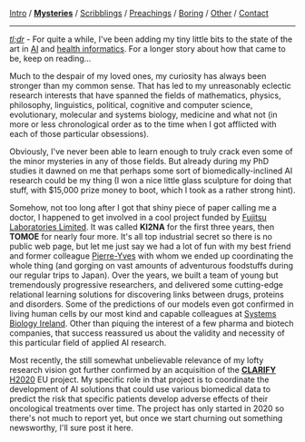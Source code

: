 [Intro](index.html) / **[Mysteries](research.html)** / [Scribblings](publications.html) / [Preachings](teaching.html) / [Boring](bio.html) / [Other](life.html) / [Contact](contact.html)

---

*[tl;dr](https://en.wiktionary.org/wiki/tl;dr)* - For quite a while, I've been adding my tiny little bits to the state of the art in [AI](https://en.wikipedia.org/wiki/Artificial_intelligence) and [health informatics](https://en.wikipedia.org/wiki/Health_informatics). For a longer story about how that came to be, keep on reading...

Much to the despair of my loved ones, my curiosity has always been stronger than my common sense. That has led to my unreasonably eclectic research interests that have spanned the fields of mathematics, physics, philosophy, linguistics, political, cognitive and computer science, evolutionary, molecular and systems biology, medicine and what not (in more or less chronological order as to the time when I got afflicted with each of those particular obsessions).

Obviously, I've never been able to learn enough to truly crack even some of the minor mysteries in any of those fields. But already during my PhD studies it dawned on me that perhaps some sort of biomedically-inclined AI research could be my thing (I won a nice little glass sculpture for doing that stuff, with $15,000 prize money to boot, which I took as a rather strong hint).

Somehow, not too long after I got that shiny piece of paper calling me a doctor, I happened to get involved in a cool project funded by [Fujitsu Laboratories Limited](https://www.fujitsu.com/jp/group/labs/en/). It was called **KI2NA** for the first three years, then **TOMOE** for nearly four more. It's all top industrial secret so there is no public web page, but let me just say we had a lot of fun with my best friend and former colleague [Pierre-Yves](http://pyvandenbussche.info/) with whom we ended up coordinating the whole thing (and gorging on vast amounts of adventurous foodstuffs during our regular trips to Japan). Over the years, we built a team of young but tremendously progressive researchers, and delivered some cutting-edge relational learning solutions for discovering links between drugs, proteins and disorders. Some of the predictions of our models even got confirmed in living human cells by our most kind and capable colleagues at [Systems Biology Ireland](https://www.ucd.ie/sbi/). Other than piquing the interest of a few pharma and biotech companies, that success reassured us about the validity and necessity of this particular field of applied AI research.

Most recently, the still somewhat unbelievable relevance of my lofty research vision got further confirmed by an acquisition of the **[CLARIFY](https://www.clarify2020.eu/)** [H2020](https://ec.europa.eu/programmes/horizon2020/en) EU project. My specific role in that project is to coordinate the development of AI solutions that could use various biomedical data to predict the risk that specific patients develop adverse effects of their oncological treatments over time. The project has only started in 2020 so there's not much to report yet, but once we start churning out something newsworthy, I'll sure post it here.
